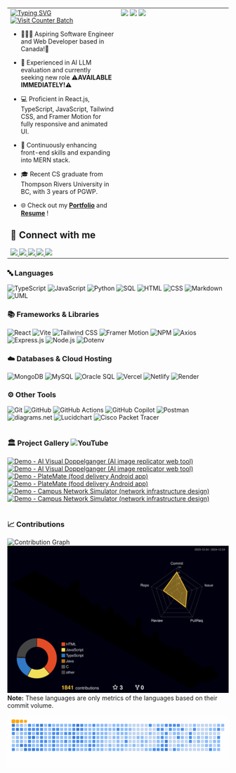 <table>
  <tr>
    <!-- Left Side: Intro Section -->
    <td style="vertical-align: top; width: 50%;">
      <a href="https://github.com/Ryo-samuraiJP/readme-typing-svg">
        <img src="https://readme-typing-svg.demolab.com?font=Lora&weight=500&size=40&duration=1500&pause=750&center=true&vCenter=true&width=900&height=60&lines=Hi+there!+I+am+Ryoichi+(Rio)+Homma%E2%9A%BE;Your+future+favorite...;Software+Engineer+and+Web+Developer%F0%9F%A7%91%F0%9F%8F%BB%E2%80%8D%F0%9F%92%BB" alt="Typing SVG" />
      </a>
      <a href="https://visitcount.itsvg.in">
        <img src="https://visitcount.itsvg.in/api?id=Ryo-samuraiJP&label=Profile%20Views&color=1&icon=5&pretty=true" alt="Visit Counter Batch" />
      </a>
      
  - 🙋🏻‍♂️ Aspiring Software Engineer and Web Developer based in Canada!🍁
    
  - 💼 Experienced in AI LLM evaluation and currently seeking new role ⚠️<strong>AVAILABLE IMMEDIATELY!</strong>⚠️

  - 💻 Proficient in React.js, TypeScript, JavaScript, Tailwind CSS, and Framer Motion for fully responsive and animated UI.
  
  - 🌱 Continuously enhancing front-end skills and expanding into MERN stack.
  
  - 🎓 Recent CS graduate from Thompson Rivers University in BC, with 3 years of PGWP.
  
  - 🌐 Check out my <a href="https://ryoichihomma.me/"><strong>Portfolio</strong></a> and <a href="https://drive.usercontent.google.com/u/0/uc?id=1norB0OdLPNzw-EppDWUXzmU5NxXkF4Md&export=download"><strong>Resume</strong></a> !

<h2>🔗 Connect with me</h2>
      <a href="https://www.linkedin.com/in/ryoichihomma/" >
        <code><img src="https://skillicons.dev/icons?i=linkedin" /></code>
      </a>
      <a href="https://dev.to/ryoichihomma" >
        <code><img src="https://skillicons.dev/icons?i=devto" /></code>
      </a>  
      <a href="https://www.youtube.com/channel/UC7f92Y8DjOY1r8gL0Blt0gQ" >
        <code><img src="https://go-skill-icons.vercel.app/api/icons?i=youtube" /></code>
      </a>
      <a href="https://discord.com/users/1233363421207199827" >
        <code><img src="https://skillicons.dev/icons?i=discord" /></code>
      </a>
      <a href="mailto:r.homma.inbox@gmail.com" >
        <code><img src="https://skillicons.dev/icons?i=gmail" /></code>
      </a>
    </td>
    <!-- Right Side: Stats Cards -->
    <td style="vertical-align: top; width: 50%;">
      <img src="https://github-readme-stats-8zeb.vercel.app/api?username=Ryo-samuraiJP&show_icons=true&theme=holi&hide=contribs" width="100%" />
      <img src="https://github-readme-streak-stats2-blush.vercel.app/?user=Ryo-samuraiJP&theme=holi-theme" width="100%" />
      <img src="https://github-readme-stats-8zeb.vercel.app/api/top-langs/?username=Ryo-samuraiJP&layout=compact&theme=holi&langs_count=20" />
    </td>
  </tr>
</table>

<!-- INTRO -->
<!--
<a href="https://visitcount.itsvg.in">
   <img src="https://visitcount.itsvg.in/api?id=Ryo-samuraiJP&label=Profile%20Views&color=1&icon=5&pretty=true" alt="Visit Counter Batch" />
</a>

- 🙋🏻‍♂️ Hi there! I'm Rio (Ryoichi), aspiring Software Engineer | Web Developer, based in Canada!🍁
- 💼 Experienced in AI LLM evaluation and currently seeking new role ⚠️ <strong>AVAILABLE IMMEDIATELY!</strong> ⚠️
- 👨🏻‍💻 Proficient in React.js, TypeScript, JavaScript, Tailwind CSS, and Framer Motion for fully responsive and animated UI.
- 🌱 Continuously enhancing front-end skills and expanding into MERN stack.
- 🎓 2024 Computer Science graduate from Thompson Rivers University in Kamloops, BC.
- 🌐 Check out my <a href="https://ryoichihomma.me/">Portfolio</a> and <a href="https://drive.usercontent.google.com/u/0/uc?id=1Wk5cGEU3aXp3dOkvNZLTQdxVSA4acMRe&export=download">Resume</a>!

### 🔗 Connect with me
<code>[![LinkedIn](https://skillicons.dev/icons?i=linkedin)](https://www.linkedin.com/in/ryoichihomma/)</code>
<code>[![DEV](https://skillicons.dev/icons?i=devto)](https://dev.to/ryoichihomma)</code>
<code>[![YouTube](https://go-skill-icons.vercel.app/api/icons?i=youtube)](https://www.youtube.com/channel/UC7f92Y8DjOY1r8gL0Blt0gQ)</code>
<code>[![Discord](https://skillicons.dev/icons?i=discord)](https://discord.com/users/1233363421207199827/)</code>
<code>[![Gmail](https://skillicons.dev/icons?i=gmail)](mailto:r.homma.inbox@gmail.com)</code>

<!-- TECK STACK -->
### 🔤 Languages
![TypeScript](https://img.shields.io/badge/TypeScript-%20?style=for-the-badge&logo=TypeScript&logoColor=FFF&color=3178C6)
![JavaScript](https://img.shields.io/badge/JavaScript-323330.svg?style=for-the-badge&logo=javascript&logoColor=F7DF1E&logoSize=auto)
![Python](https://img.shields.io/badge/Python-3776AB?style=for-the-badge&logo=python&logoColor=FFE873&logoSize=auto)
![SQL](https://custom-icon-badges.demolab.com/badge/SQL-FF1493.svg?style=for-the-badge&logo=database&logoColor=white&logoSize=auto)
![HTML](https://img.shields.io/badge/HTML-E34F26?style=for-the-badge&logo=HTML5&logoColor=white&logoSize=auto)
![CSS](https://img.shields.io/badge/CSS-1572B6?style=for-the-badge&logo=CSS3&logoColor=white&logoSize=auto)
![Markdown](https://img.shields.io/badge/Markdown-000000?style=for-the-badge&logo=markdown&logoSize=auto)
![UML](https://img.shields.io/badge/UML%20-%20?style=for-the-badge&logo=UML&logoColor=FABD14&labelColor=fff&color=FABD14)

<!--
![Java](https://custom-icon-badges.demolab.com/badge/Java-5382A1.svg?style=for-the-badge&logo=java&logoColor=F89820&logoSize=auto)
![C](https://custom-icon-badges.demolab.com/badge/C-03599C.svg?style=for-the-badge&logo=c-in-hexagon&logoColor=white&logoSize=auto)
![C#](https://custom-icon-badges.demolab.com/badge/C%23-68217A.svg?style=for-the-badge&logo=cs2&logoColor=white&logoSize=auto)
![EJS](https://img.shields.io/badge/EJS%20-%20?style=for-the-badge&logo=EJS&logoColor=black&logoSize=auto&color=B4CA65)
![XML](https://img.shields.io/badge/XML%20-%20?style=for-the-badge&logo=xml&logoSize=auto&color=005FAD)
-->

### 📚 Frameworks & Libraries
![React](https://img.shields.io/badge/React-20232a.svg?style=for-the-badge&logo=react&logoColor=61DAFB&logoSize=auto)
![Vite](https://img.shields.io/badge/Vite-B73BFE?style=for-the-badge&logo=vite&logoColor=FFD62E&logoSize=auto)
![Tailwind CSS](https://img.shields.io/badge/Tailwind_CSS-06B6D4?style=for-the-badge&logo=tailwind-css&logoColor=white&logoSize=auto)
![Framer Motion](https://custom-icon-badges.demolab.com/badge/Framer%20Motion-fff?style=for-the-badge&logo=framermotion&logoSize=auto)
![NPM](https://img.shields.io/badge/npm-CB3837.svg?style=for-the-badge&logo=npm&logoColor=white&logoSize=auto)
![Axios](https://img.shields.io/badge/Axios%20-%20?style=for-the-badge&logo=Axios&color=%235A29E4)
![Express.js](https://img.shields.io/badge/Express.js-404d59.svg?style=for-the-badge&logo=express&logoColor=61DAFB)
![Node.js](https://img.shields.io/badge/Node.js-5FA04E?style=for-the-badge&logo=node.js&logoColor=white)
![Dotenv](https://img.shields.io/badge/Dotenv%20-%20?style=for-the-badge&logo=Dotenv&color=000)

<!--
![Swiper](https://img.shields.io/badge/Swiper-6332F6?style=for-the-badge&logo=Swiper&logoSize=auto)
![React Hook Form](https://img.shields.io/badge/React%20Hook%20Form%20-%20?style=for-the-badge&logo=React-Hook-Form&logoColor=FFF&color=EC5990)
![Zod](https://img.shields.io/badge/Zod%20-%20?style=for-the-badge&logo=Zod&color=3E67B1)
![EmailJS](https://custom-icon-badges.demolab.com/badge/EmailJS-ff8434?style=for-the-badge&logo=emailjs&logoSize=auto&labelColor=F3F3F3)
![Flask](https://img.shields.io/badge/Flask-000000?style=for-the-badge&logo=flask&logoColor=white&logoSize=auto)
-->

### ☁️ Databases & Cloud Hosting
![MongoDB](https://img.shields.io/badge/MongoDB-47A248.svg?style=for-the-badge&logo=mongodb&logoColor=white)
![MySQL](https://img.shields.io/badge/MySQL-4479A1?style=for-the-badge&logo=mysql&logoColor=white&logoSize=auto)
![Oracle SQL](https://img.shields.io/badge/Oracle-F80000?style=for-the-badge&logo=oracle&logoColor=white&logoSize=auto)
![Vercel](https://img.shields.io/badge/Vercel-000000?style=for-the-badge&logo=vercel&logoSize=auto)
![Netlify](https://img.shields.io/badge/Netlify-00C7B7?style=for-the-badge&logo=netlify&logoColor=00C7B7&logoSize=auto&labelColor=grey)
![Render](https://img.shields.io/badge/Render-F3F3F3?style=for-the-badge&logo=render&logoColor=black&logoSize=auto)

### ⚙️ Other Tools
![Git](https://img.shields.io/badge/Git-F05032?style=for-the-badge&logo=git&logoColor=white&logoSize=auto)
![GitHub](https://img.shields.io/badge/GitHub-181717?style=for-the-badge&logo=GitHub&logoColor=white&logoSize=auto)
![GitHub Actions](https://img.shields.io/badge/GitHub%20Actions-2088FF?style=for-the-badge&logo=GitHub%20actions&logoColor=white&logoSize=auto)
![GitHub Copilot](https://img.shields.io/badge/GitHub%20Copilot-000000?style=for-the-badge&logo=github%20copilot&logoColor=white&logoSize=auto)
![Postman](https://img.shields.io/badge/Postman-FF6C37?style=for-the-badge&logo=postman&logoColor=white&logoSize=auto)
![diagrams.net](https://img.shields.io/badge/diagrams.net-F08705?style=for-the-badge&logo=diagrams.net&logoColor=white&logoSize=auto)
![Lucidchart](https://custom-icon-badges.demolab.com/badge/Lucidchart-f96b13?style=for-the-badge&logo=lucidchart&logoSize=auto&labelColor=F3F3F3)
![Cisco Packet Tracer](https://img.shields.io/badge/Cisco%20Packet%20Tracer-1BA0D7?style=for-the-badge&logo=cisco&logoSize=auto&labelColor=grey)

<!--
![Adobe Photoshop](https://img.shields.io/badge/Photoshop-31A8FF?style=for-the-badge&logo=adobe-photoshop&logoColor=001833&logoSize=auto)
![Canva](https://img.shields.io/badge/Canva-00C4CC?style=for-the-badge&logo=canva&logoColor=white&logoSize=auto)
![Photopea](https://img.shields.io/badge/Photopea-18A497?style=for-the-badge&logo=photopea&logoColor=white&logoSize=auto)
![ArgoUML](https://custom-icon-badges.demolab.com/badge/ArgoUML-8DAED3?style=for-the-badge&logo=argo-uml&logoSize=auto)
![Android Studio](https://img.shields.io/badge/Android%20Studio-3DDC84?style=for-the-badge&logo=android-studio&logoColor=white)
-->

#

<!-- PROJECT -->
### 🏛️ Project Gallery ![YouTube](https://img.shields.io/badge/YouTube-%23FF0000?style=plastic&logo=youtube&logoSize=amd)

<!-- BEGIN YOUTUBE-CARDS -->
[![Demo - AI Visual Doppelganger (AI image replicator web tool)](https://ytcards.demolab.com/?id=VT6eddrVVOA&title=Demo+-+AI+Visual+Doppelganger+%28AI+image+replicator+web+tool%29&lang=en&timestamp=1715155400&background_color=%23c9d9f2&title_color=%2324292f&stats_color=%2357606a&max_title_lines=2&width=250&border_radius=5&duration=200 "Demo - AI Visual Doppelganger (AI image replicator web tool)")](https://www.youtube.com/watch?v=VT6eddrVVOA#gh-dark-mode-only)[![Demo - AI Visual Doppelganger (AI image replicator web tool)](https://ytcards.demolab.com/?id=VT6eddrVVOA&title=Demo+-+AI+Visual+Doppelganger+%28AI+image+replicator+web+tool%29&lang=en&timestamp=1715155400&background_color=%230d1117&title_color=%23ffffff&stats_color=%23dedede&max_title_lines=2&width=250&border_radius=5&duration=200 "Demo - AI Visual Doppelganger (AI image replicator web tool)")](https://www.youtube.com/watch?v=VT6eddrVVOA#gh-light-mode-only)
[![Demo - PlateMate (food delivery Android app)](https://ytcards.demolab.com/?id=N_yUfrnbgWI&title=Demo+-+PlateMate+%28food+delivery+Android+app%29&lang=en&timestamp=1715155396&background_color=%23c9d9f2&title_color=%2324292f&stats_color=%2357606a&max_title_lines=2&width=250&border_radius=5&duration=244 "Demo - PlateMate (food delivery Android app)")](https://www.youtube.com/watch?v=N_yUfrnbgWI#gh-dark-mode-only)[![Demo - PlateMate (food delivery Android app)](https://ytcards.demolab.com/?id=N_yUfrnbgWI&title=Demo+-+PlateMate+%28food+delivery+Android+app%29&lang=en&timestamp=1715155396&background_color=%230d1117&title_color=%23ffffff&stats_color=%23dedede&max_title_lines=2&width=250&border_radius=5&duration=244 "Demo - PlateMate (food delivery Android app)")](https://www.youtube.com/watch?v=N_yUfrnbgWI#gh-light-mode-only)
[![Demo - Campus Network Simulator (network infrastructure design)](https://ytcards.demolab.com/?id=ayVUSVRPLqE&title=Demo+-+Campus+Network+Simulator+%28network+infrastructure+design%29&lang=en&timestamp=1715155393&background_color=%23c9d9f2&title_color=%2324292f&stats_color=%2357606a&max_title_lines=2&width=250&border_radius=5&duration=403 "Demo - Campus Network Simulator (network infrastructure design)")](https://www.youtube.com/watch?v=ayVUSVRPLqE#gh-dark-mode-only)[![Demo - Campus Network Simulator (network infrastructure design)](https://ytcards.demolab.com/?id=ayVUSVRPLqE&title=Demo+-+Campus+Network+Simulator+%28network+infrastructure+design%29&lang=en&timestamp=1715155393&background_color=%230d1117&title_color=%23ffffff&stats_color=%23dedede&max_title_lines=2&width=250&border_radius=5&duration=403 "Demo - Campus Network Simulator (network infrastructure design)")](https://www.youtube.com/watch?v=ayVUSVRPLqE#gh-light-mode-only)
<!-- END YOUTUBE-CARDS -->

#

<!-- CONTRIBUTION -->
### 📈 Contributions
![Contribution Graph](https://github-readme-activity-graph-woad.vercel.app/graph/?username=Ryo-samuraiJP&theme=react-dark)
![3D Stats](./profile-3d-contrib/profile-night-rainbow.svg)
<b>Note:</b> These languages are only metrics of the languages based on their commit volume.

<picture>
  <source media="(prefers-color-scheme: dark)" srcset="https://raw.githubusercontent.com/Ryo-samuraiJP/Ryo-samuraiJP/output/github-contribution-grid-snake-dark.svg">
  <source media="(prefers-color-scheme: light)" srcset="https://raw.githubusercontent.com/Ryo-samuraiJP/Ryo-samuraiJP/output/github-contribution-grid-snake.gif">
  <img alt="Contribution Animation" src="https://raw.githubusercontent.com/Ryo-samuraiJP/Ryo-samuraiJP/output/github-contribution-grid-snake.gif">
</picture>
